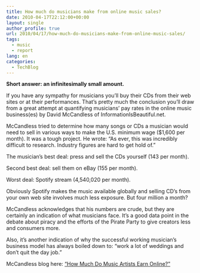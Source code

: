 ```yaml
---
title: How much do musicians make from online music sales?
date: 2010-04-17T22:12:00+00:00
layout: single
author_profile: true
url: 2010/04/17/how-much-do-musicians-make-from-online-music-sales/
tags:
  - music
  - report
lang: en
categories: 
  - TechBlog
---
```

**Short answer: an infinitesimally small amount.**

If you have any sympathy for musicians you’ll buy their CDs from their web sites or at their performances. That’s pretty much the conclusion you’ll draw from a great attempt at quantifying musicians’ pay rates in the online music business(es) by David McCandless of InformationIsBeautiful.net.

McCandless tried to determine how many songs or CDs a musician would need to sell in various ways to make the U.S. minimum wage ($1,600 per month). It was a tough project. He wrote: “As ever, this was incredibly difficult to research. Industry figures are hard to get hold of.”

The musician’s best deal: press and sell the CDs yourself (143 per month).

Second best deal: sell them on eBay (155 per month).

Worst deal: Spotify stream (4,540,020 per month).

Obviously Spotify makes the music available globally and selling CD’s from your own web site involves much less exposure. But four million a month?

McCandless acknowledges that his numbers are crude, but they are certainly an indication of what musicians face. It’s a good data point in the debate about piracy and the efforts of the Pirate Party to give creators less and consumers more.

Also, it’s another indication of why the successful working musician’s business model has always boiled down to: “work a lot of weddings and don’t quit the day job.”

McCandless blog here: [“How Much Do Music Artists Earn Online?”](http://www.informationisbeautiful.net/2010/how-much-do-music-artists-earn-online/)
